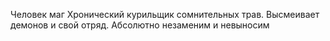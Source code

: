 Человек маг
Хронический курильщик сомнительных трав. Высмеивает демонов и свой отряд. Абсолютно незаменим и невыносим